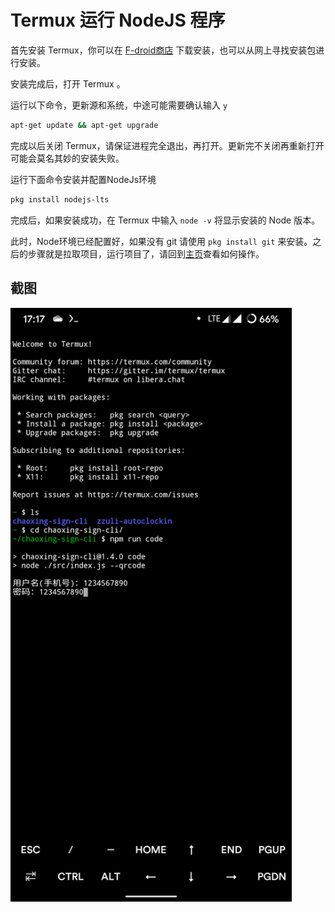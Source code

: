 # Termux 运行 NodeJS 程序

首先安装 Termux，你可以在 [F-droid商店](https://f-droid.org/) 下载安装，也可以从网上寻找安装包进行安装。

安装完成后，打开 Termux 。

运行以下命令，更新源和系统，中途可能需要确认输入 `y`

```bash
apt-get update && apt-get upgrade
```

完成以后关闭 Termux，请保证进程完全退出，再打开。更新完不关闭再重新打开可能会莫名其妙的安装失败。

运行下面命令安装并配置NodeJs环境

```bash
pkg install nodejs-lts
```

完成后，如果安装成功，在 Termux 中输入 `node -v` 将显示安装的 Node 版本。

此时，Node环境已经配置好，如果没有 git 请使用 `pkg install git` 来安装。之后的步骤就是拉取项目，运行项目了，请回到[主页](https://github.com/miaochenxi/chaoxing-sign-cli)查看如何操作。

## 截图

<img src="./termux.png" width="450px">